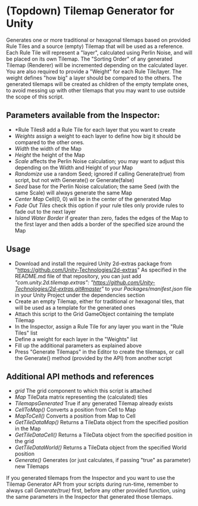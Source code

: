 # (Topdown) Tilemap Generator for Unity

Generates one or more traditional or hexagonal tilemaps based on provided Rule Tiles and a source (empty) Tilemap that will be used as a reference.
Each Rule Tile will represent a "layer", calculated using Perlin Noise, and will be placed on its own Tilemap.
The "Sorting Order" of any generated Tilemap (Renderer) will be incremented depending on the calculated layer.
You are also required to provide a "Weight" for each Rule Tile/layer. The weight defines "how big" a layer should be compared to the others.
The generated tilemaps will be created as children of the empty template ones, to avoid messing up with other tilemaps that you may want to use outside the scope of this script.

## Parameters available from the Inspector:
- *Rule Tiles8            add a Rule Tile for each layer that you want to create
- *Weights*               assign a weight to each layer to define how big it should be compared to the other ones.
- *Width*                 the width of the Map
- *Height*                the height of the Map
- *Scale*                 affects the Perlin Noise calculation; you may want to adjust this depending on the Width and Height of your Map
- *Randomize*             use a random Seed; ignored if calling Generate(true) from script, but not with Generate() or Generate(false)
- *Seed*                  base for the Perlin Noise calculation; the same Seed (with the same Scale) will always generate the same Map
- *Center Map*            Cell(0, 0) will be in the center of the generated Map
- *Fade Out Tiles*        check this option if your rule tiles only provide rules to fade out to the next layer
- *Island Water Border*   if greater than zero, fades the edges of the Map to the first layer and then adds a border of the specified size around the Map

## Usage
- Download and install the required Unity 2d-extras package from "https://github.com/Unity-Technologies/2d-extras"
   As specified in the README.md file of that repository, you can just add
   _"com.unity.2d.tilemap.extras": "https://github.com/Unity-Technologies/2d-extras.git#master"_
   to your _Packages/manifest.json_ file in your Unity Project under the dependencies section
- Create an empty Tilemap, either for traditional or hexagonal tiles, that will be used as a template for the generated ones
- Attach this script to the Grid GameObject containing the template Tilemap
- In the Inspector, assign a Rule Tile for any layer you want in the "Rule Tiles" list
- Define a weight for each layer in the "Weights" list
- Fill up the additional parameters as explained above
- Press "Generate Tilemaps" in the Editor to create the tilemaps, or call the Generate() method (provided by the API) from another script

## Additional API methods and references
- *grid*                  The grid component to which this script is attached
- *Map*                   TileData matrix representing the (calculated) tiles
- *TilemapsGenerated*     True if any generated Tilemap already exists
- *CellToMap()*           Converts a position from Cell to Map
- *MapToCell()*           Converts a position from Map to Cell
- *GetTileDataMap()*      Returns a TileData object from the specified position in the Map
- *GetTileDataCell()*     Returns a TileData object from the specified position in the grid
- *GetTileDataWorld()*    Returns a TileData object from the specified World position
- *Generate()*            Generates (or just calculates, if passing "true" as parameter) new Tilemaps

If you generated tilemaps from the Inspector and you want to use the Tilemap Generator API from your scripts during run-time, remember to always call _Generate(true)_ first, before any other provided function, using the same parameters in the Inspector that generated those tilemaps.

